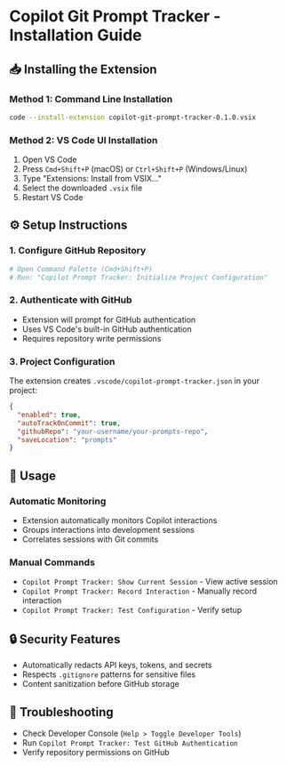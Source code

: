 # Copilot Git Prompt Tracker - Installation Guide

## 📥 Installing the Extension

### Method 1: Command Line Installation
```bash
code --install-extension copilot-git-prompt-tracker-0.1.0.vsix
```

### Method 2: VS Code UI Installation
1. Open VS Code
2. Press `Cmd+Shift+P` (macOS) or `Ctrl+Shift+P` (Windows/Linux)
3. Type "Extensions: Install from VSIX..."
4. Select the downloaded `.vsix` file
5. Restart VS Code

## ⚙️ Setup Instructions

### 1. Configure GitHub Repository
```bash
# Open Command Palette (Cmd+Shift+P)
# Run: "Copilot Prompt Tracker: Initialize Project Configuration"
```

### 2. Authenticate with GitHub
- Extension will prompt for GitHub authentication
- Uses VS Code's built-in GitHub authentication
- Requires repository write permissions

### 3. Project Configuration
The extension creates `.vscode/copilot-prompt-tracker.json` in your project:
```json
{
  "enabled": true,
  "autoTrackOnCommit": true,
  "githubRepo": "your-username/your-prompts-repo",
  "saveLocation": "prompts"
}
```

## 🎯 Usage

### Automatic Monitoring
- Extension automatically monitors Copilot interactions
- Groups interactions into development sessions
- Correlates sessions with Git commits

### Manual Commands
- `Copilot Prompt Tracker: Show Current Session` - View active session
- `Copilot Prompt Tracker: Record Interaction` - Manually record interaction
- `Copilot Prompt Tracker: Test Configuration` - Verify setup

## 🔒 Security Features
- Automatically redacts API keys, tokens, and secrets
- Respects `.gitignore` patterns for sensitive files
- Content sanitization before GitHub storage

## 🐛 Troubleshooting
- Check Developer Console (`Help > Toggle Developer Tools`)
- Run `Copilot Prompt Tracker: Test GitHub Authentication`
- Verify repository permissions on GitHub